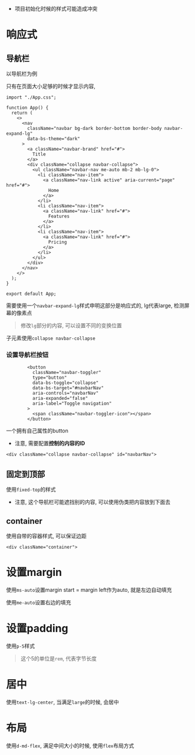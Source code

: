 * 项目初始化时候的样式可能造成冲突



# 响应式



## 导航栏

以导航栏为例

只有在页面大小足够的时候才显示内容, 

```react
import "./App.css";

function App() {
  return (
    <>
      <nav
        className="navbar bg-dark border-bottom border-body navbar-expand-lg"
        data-bs-theme="dark"
      >
        <a className="navbar-brand" href="#">
          Title
        </a>
        <div className="collapse navbar-collapse">
          <ul className="navbar-nav me-auto mb-2 mb-lg-0">
            <li className="nav-item">
              <a className="nav-link active" aria-current="page" href="#">
                Home
              </a>
            </li>
            <li className="nav-item">
              <a className="nav-link" href="#">
                Features
              </a>
            </li>
            <li className="nav-item">
              <a className="nav-link" href="#">
                Pricing
              </a>
            </li>
          </ul>
        </div>
      </nav>
    </>
  );
}

export default App;

```

需要使用一个`navbar-expand-lg`样式申明这部分是响应式的, lg代表large, 检测屏幕的像素点

> 修改`lg`部分的内容, 可以设置不同的变换位置

子元素使用`collapse navbar-collapse`



### 设置导航栏按钮

```react
		<button
          className="navbar-toggler"
          type="button"
          data-bs-toggle="collapse"
          data-bs-target="#navbarNav"
          aria-controls="navbarNav"
          aria-expanded="false"
          aria-label="Toggle navigation"
        >
          <span className="navbar-toggler-icon"></span>
        </button>
```

一个拥有自己属性的button

* 注意, 需要配置**控制的内容的ID**

```react
<div className="collapse navbar-collapse" id="navbarNav">
```



## 固定到顶部

使用`fixed-top`的样式

* 注意, 这个导航栏可能遮挡别的内容, 可以使用伪类把内容放到下面去



## container

使用自带的容器样式, 可以保证边距

```react
<div className="container">
```





# 设置margin

使用`ms-auto`设置margin start = margin left作为auto, 就是左边自动填充

使用`me-auto`设置右边的填充



# 设置padding

使用`p-5`样式

> 这个5的单位是`rem`, 代表字节长度



# 居中

使用`text-lg-center`, 当满足`large`的时候, 会居中



# 布局

使用`d-md-flex`, 满足中间大小的时候, 使用`flex`布局方式